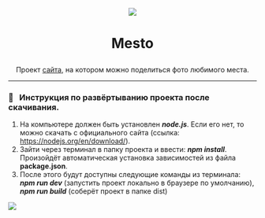 <p align="center"><img src="https://img.icons8.com/cute-clipart/64/000000/national-park.png"/></p>  

# <p align="center">Mesto</p>

<p align="center"> Проект <a href='https://artem-chumak.github.io/mesto/'>сайта</a>, на котором можно поделиться фото любимого места.</p>  

---
### 🧭   Инструкция по развёртыванию проекта после скачивания.

1. На компьютере должен быть установлен ***node.js***. Если его нет, то можно скачать с официального сайта (ссылка: https://nodejs.org/en/download/).
2. Зайти через терминал в папку проекта и ввести: ***npm install***. Произойдёт автоматическая установка зависимостей из файла **package.json**.
3. После этого будут доступны следующие команды из терминала: ***npm run dev*** (запустить проект локально в браузере по умолчанию), ***npm run build*** (соберёт проект в папке dist)

<img src="https://img.icons8.com/officel/36/000000/do-not-drop.png"/>
